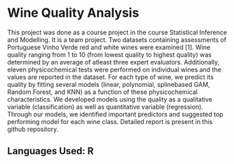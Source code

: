 # Wine Quality Analysis

This project was done as a course project in the course Statistical Inference and Modelling. It is a team project. Two datasets containing assessments of Portuguese Vinho Verde red and white wines were examined [1]. Wine quality ranging from 1 to 10 (from lowest quality to highest quality) was determined by an average of atleast three expert evaluators. Additionally, eleven physicochemical tests were performed on individual wines and the values are reported in the dataset. For each type of wine, we predict its quality by fitting several models (linear, polynomial, spline­based GAM, Random Forest, and KNN) as a function of these physicochemical characteristics. We developed models using the quality as a qualitative variable (classification) as well as quantitative variable (regression). Through our models, we identified important predictors and suggested top performing model for each wine class. Detailed report is present in this github repository. 

## Languages Used: R 
